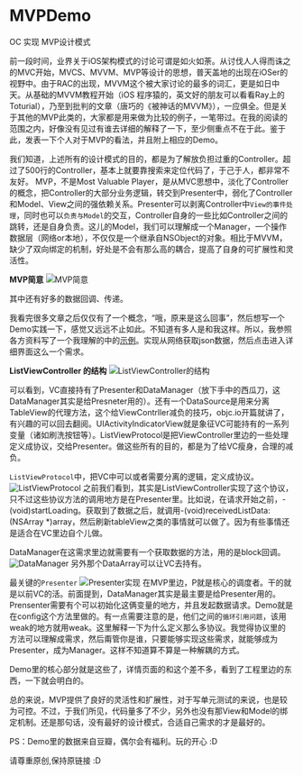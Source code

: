 # MVPDemo
OC 实现 MVP设计模式

前一段时间，业界关于iOS架构模式的讨论可谓是如火如荼。从讨伐人人得而诛之的MVC开始，MVCS、MVVM、MVP等设计的思想，普天盖地的出现在iOSer的视野中。由于RAC的出现，MVVM这个被大家讨论的最多的词汇，更是如日中天。从基础的MVVM教程开始（iOS 程序猿的，英文好的朋友可以看看Ray上的Toturial），乃至到批判的文章（唐巧的《被神话的MVVM》），一应俱全。但是关于其他的MVP此类的，大家都是用来做为比较的例子，一笔带过。在我的阅读的范围之内，好像没有见过有谁去详细的解释了一下，至少侧重点不在于此。鉴于此，发表一下个人对于MVP的看法，并且附上相应的Demo。

我们知道，上述所有的设计模式的目的，都是为了解放负担过重的Controller。超过了500行的Controller，基本上就要靠搜索来定位代码了，于己于人，都非常不友好。
MVP，不是Most Valuable Player，是从MVC思想中，淡化了Controller的概念，把Controller的大部分业务逻辑，转交到Presenter中，弱化了Controller和Model、View之间的强依赖关系。Presenter可以剥离Controller中`View的事件处理`，同时也可以`负责与Model`的交互，Controller自身的一些比如Controller之间的跳转，还是自身负责。这儿的Model，我们可以理解成一个Manager，一个操作数据层（网络or本地），不仅仅是一个继承自NSObject的对象。相比于MVVM，缺少了双向绑定的机制，好处是不会有那么高的耦合，提高了自身的可扩展性和灵活性。

**MVP简意**
![MVP简意](http://7xpoeq.com1.z0.glb.clouddn.com/MVP%E7%AE%80%E6%84%8F.jpg)

其中还有好多的数据回调、传递。

我看完很多文章之后仅仅有了一个概念，“哦，原来是这么回事”，然后想写一个Demo实践一下，感觉又远远不止如此。不知道有多人是和我这样。所以，我参照各方资料写了一个我理解的中的[示例](https://github.com/kRadius/MVPDemo)。实现从网络获取json数据，然后点击进入详细界面这么一个需求。

**ListViewController 的结构**
![ListViewController的结构](http://7xpoeq.com1.z0.glb.clouddn.com/MVP_1_1.jpg)

可以看到，VC直接持有了Presenter和DataManager（放下手中的西瓜刀，这DataManager其实是给Presneter用的）。还有一个DataSource是用来分离TableView的代理方法，这个给ViewContrller减负的技巧，objc.io开篇就讲了，有兴趣的可以回去翻阅。UIActivityIndicatorView就是象征VC可能持有的一系列变量（诸如刷洗按钮等）。ListViewProtocol是把ViewController里边的一些处理定义成协议，交给Presenter。做这些所有的目的，都是为了给VC瘦身，合理的减负。

`ListViewProtocol`中，把VC中可以或者需要分离的逻辑，定义成协议。
![ListViewProtocol](http://7xpoeq.com1.z0.glb.clouddn.com/MVP_2.jpg)
之前我们看到，其实是ListViewController实现了这个协议，只不过这些协议方法的调用地方是在Presenter里。比如说，在请求开始之前，-(void)startLoading。获取到了数据之后，就调用-(void)receivedListData:(NSArray *)array，然后刷新tableView之类的事情就可以做了。因为有些事情还是适合在VC里边自个儿做。

DataManager在这需求里边就需要有一个获取数据的方法，用的是block回调。
![DataManager](http://7xpoeq.com1.z0.glb.clouddn.com/MVP_4.jpg)
另外那个DataArray可以让VC去持有。

最关键的`Presenter`
![Presenter实现](http://7xpoeq.com1.z0.glb.clouddn.com/MVP_3.jpg)
在MVP里边，P就是核心的调度者。干的就是以前VC的活。前面提到，DataManager其实是最主要是给Presenter用的。Prensenter需要有个可以初始化这俩变量的地方，并且发起数据请求。Demo就是在config这个方法里做的。有一点需要注意的是，他们之间的`循环引用问题`，该用weak的地方就用weak。这里解释一下为什么定义那么多协议。我觉得协议里的方法可以理解成需求，然后甭管你是谁，只要能够实现这些需求，就能够成为Presenter，成为Manager。这样不知道算不算是一种解耦的方式。

Demo里的核心部分就是这些了，详情页面的和这个差不多，看到了工程里边的东西，一下就会明白的。

总的来说，MVP提供了良好的灵活性和扩展性，对于写单元测试的来说，也是较为可控。不过，于我们所见，代码量多了不少，另外也没有那View和Model的绑定机制。还是那句话，没有最好的设计模式，合适自己需求的才是最好的。

PS：Demo里的数据来自豆瓣，偶尔会有福利。玩的开心 :D

请尊重原创,保持原链接 :D
